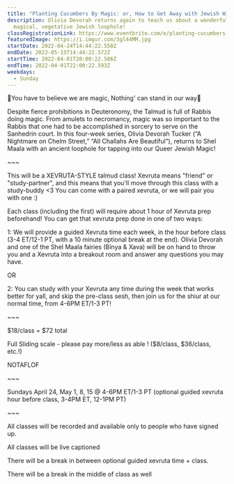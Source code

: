 ```yaml
---
title: "Planting Cucumbers By Magic: or, How to Get Away with Jewish Witchcraft"
description: Olivia Devorah returns again to teach us about a wonderful,
  magical, vegetative Jewish loophole!
classRegistrationLink: https://www.eventbrite.com/e/planting-cucumbers-by-magic-or-how-to-get-away-with-jewish-witchcraft-tickets-309952645707
featuredImage: https://i.imgur.com/3gl44MM.jpg
startDate: 2022-04-24T14:44:22.558Z
endDate: 2022-05-15T14:44:22.572Z
startTime: 2022-04-01T20:00:22.586Z
endTime: 2022-04-01T22:00:22.593Z
weekdays:
  - Sunday
---
```



🎵You have to believe we are magic, Nothing' can stand in our way🎵

Despite fierce prohibitions in Deuteronomy, the Talmud is full of Rabbis doing magic. From amulets to necromancy, magic was so important to the Rabbis that one had to be accomplished in sorcery to serve on the Sanhedrin court. In this four-week series, Olivia Devorah Tucker (“A Nightmare on Chelm Street,” “All Challahs Are Beautiful”), returns to Shel Maala with an ancient loophole for tapping into our Queer Jewish Magic!

\~\~~

This will be a XEVRUTA-STYLE talmud class! Xevruta means "friend" or "study-partner", and this means that you'll move through this class with a study-buddy <3 You can come with a paired xevruta, or we will pair you with one :)

Each class (including the first) will require about 1 hour of Xevruta prep beforehand! You can get that xevruta prep done in one of two ways:

1: We will provide a guided Xevruta time each week, in the hour before class (3-4 ET/12-1 PT, with a 10 minute optional break at the end). Olivia Devorah and one of the Shel Maala fairies (Binya & Xava) will be on hand to throw you and a Xevruta into a breakout room and answer any questions you may have.

OR

2: You can study with your Xevruta any time during the week that works better for yall, and skip the pre-class sesh, then join us for the shiur at our normal time, from 4-6PM ET/1-3 PT!

\~\~~

$18/class = $72 total

Full Sliding scale - please pay more/less as able ! ($8/class, $36/class, etc.!)

NOTAFLOF

\~\~~

Sundays April 24, May 1, 8, 15 @ 4-6PM ET/1-3 PT (optional guided xevruta hour before class, 3-4PM ET, 12-1PM PT)

\~\~~

All classes will be recorded and available only to people who have signed up.

All classes will be live captioned

There will be a break in between optional guided xevruta time + class.

There will be a break in the middle of class as well

